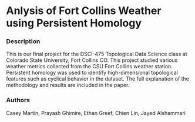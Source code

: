 # Anlysis of Fort Collins Weather using Persistent Homology

### Description
This is our final project for the DSCI-475 Topological Data Science class at Colorado State University, Fort Collins CO. This project studied various weather metrics collected from the CSU Fort Collins weather station. Persistent homology was used to identify high-dimensional topological features such as cyclical behavior in the dataset. The full explanation of the
methodology and results are included in the paper.

### Authors
Casey Martin, Prayash Ghimire, Ethan Greef, Chien Lin, Jayed Alshammari
